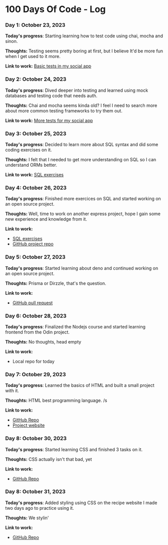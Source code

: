# 100 Days Of Code - Log

### Day 1: October 23, 2023

**Today's progress**: Starting learning how to test code using chai, mocha and sinon.

**Thoughts:** Testing seems pretty boring at first, but I believe It'd be more fun when I get used to it more.

**Link to work:** [Basic tests in my social app](https://github.com/kofta999/mySocial/tree/master/server/test)

### Day 2: October 24, 2023

**Today's progress**: Dived deeper into testing and learned using mock databases and testing code that needs auth.

**Thoughts:** Chai and mocha seems kinda old? I feel I need to search more about more common testing frameworks to try them out.

**Link to work:** [More tests for my social app](https://github.com/kofta999/mySocial/tree/master/server/test)

### Day 3: October 25, 2023

**Today's progress**: Decided to learn more about SQL syntax and did some coding exercises on it.

**Thoughts:** I felt that I needed to get more understanding on SQL so I can understand ORMs better.

**Link to work:** [SQL exercises](https://github.com/WebDevSimplified/Learn-SQL)

### Day 4: October 26, 2023

**Today's progress**: Finished more exercices on SQL and started working on an open source project.

**Thoughts:** Well, time to work on another express project, hope I gain some new experience and knowledge from it.

**Link to work:**
  *  [SQL exercises](https://www.w3schools.com/SQL/exercise.asp)
  *  [GitHub project repo](https://github.com/kofta999/collabspace)
                  
### Day 5: October 27, 2023

**Today's progress**: Started learning about deno and continued working on an open source project.

**Thoughts:** Prisma or Dirzzle, that's the question.

**Link to work:**
  *  [GitHub pull request](https://github.com/devvspaces/collabspace/pull/31)


### Day 6: October 28, 2023

**Today's progress**: Finalized the Nodejs course and started learning frontend from the Odin project.

**Thoughts:** No thoughts, head empty

**Link to work:**
  *  Local repo for today

### Day 7: October 29, 2023

**Today's progress**: Learned the basics of HTML and built a small project with it.

**Thoughts:** HTML best programming language. /s

**Link to work:**
* [GitHub Repo](https://github.com/kofta999/odin-recipes)
* [Project website](https://kofta999.github.io/odin-recipes/)

### Day 8: October 30, 2023

**Today's progress**: Started learning CSS and finished 3 tasks on it.

**Thoughts:** CSS actually isn't that bad, yet

**Link to work:**
* [GitHub Repo](https://github.com/kofta999/odin-recipes)

### Day 8: October 31, 2023

**Today's progress**: Added styling using CSS on the recipe website I made two days ago to practice using it.

**Thoughts:** We stylin'

**Link to work:**
* [GitHub Repo](https://github.com/kofta999/odin-recipes)
